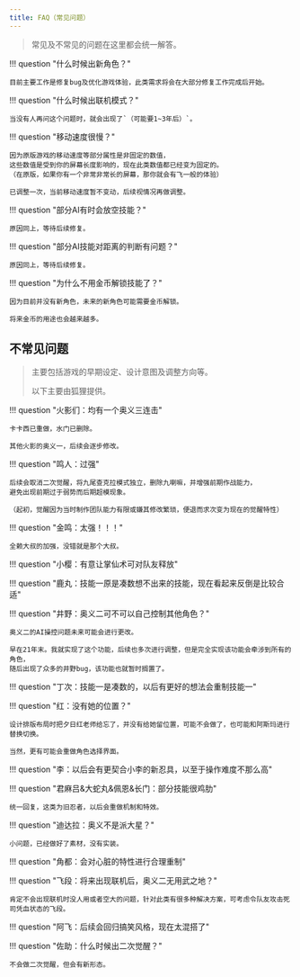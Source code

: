 ```yaml
---
title: FAQ（常见问题）
---
```


> 常见及不常见的问题在这里都会统一解答。

!!! question "什么时候出新角色？"

    目前主要工作是修复bug及优化游戏体验，此类需求将会在大部分修复工作完成后开始。

!!! question "什么时候出联机模式？"

    当没有人再问这个问题时，就会出现了`（可能要1~3年后）`。

!!! question "移动速度很慢？"

    因为原版游戏的移动速度等部分属性是非固定的数值，
    这些数值是受到你的屏幕长度影响的，现在此类数值都已经变为固定的。
    （在原版，如果你有一个非常非常长的屏幕，那你就会有飞一般的体验）

    已调整一次，当前移动速度暂不变动，后续视情况再做调整。

!!! question "部分AI有时会放空技能？"

    原因同上，等待后续修复。

!!! question "部分AI技能对距离的判断有问题？"

    原因同上，等待后续修复。

!!! question "为什么不用金币解锁技能了？"

    因为目前并没有新角色，未来的新角色可能需要金币解锁。

    将来金币的用途也会越来越多。

## 不常见问题

> 主要包括游戏的早期设定、设计意图及调整方向等。
>
> 以下主要由狐狸提供。

!!! question "火影们：均有一个奥义三连击"

    卡卡西已重做，水门已删除。

    其他火影的奥义一，后续会逐步修改。

!!! question "鸣人：过强"

    后续会取消二次觉醒，将九尾查克拉模式独立，删除九喇嘛，并增强前期作战能力，
    避免出现前期过于弱势而后期超模现象。

    （起初，觉醒因为当时制作团队能力有限或嫌其修改繁琐，便退而求次变为现在的觉醒特性）

!!! question "金鸣：太强！！！"

    全赖大叔的加强，没错就是那个大叔。

!!! question "小樱：有意让掌仙术可对队友释放"

!!! question "鹿丸：技能一原是凑数想不出来的技能，现在看起来反倒是比较合适"

!!! question "井野：奥义二可不可以自己控制其他角色？"

    奥义二的AI操控问题未来可能会进行更改。

    早在21年末。我就实现了这个功能，后续也多次进行调整，但是完全实现该功能会牵涉到所有的角色，
    随后出现了众多的井野bug，该功能也就暂时搁置了。

!!! question "丁次：技能一是凑数的，以后有更好的想法会重制技能一"

!!! question "红：没有她的位置？"

    设计排版布局时把夕日红老师给忘了，并没有给她留位置，可能不会做了，也可能和阿斯玛进行替换切换。

    当然，更有可能会重做角色选择界面。

!!! question "李：以后会有更契合小李的新忍具，以至于操作难度不那么高"

!!! question "君麻吕&大蛇丸&佩恩&长门：部分技能很鸡肋"

    统一回复，这类为旧忍者，以后会重做机制和特效。

!!! question "迪达拉：奥义不是派大星？"

    小问题，已经做好了素材，没有实装。

!!! question "角都：会对心脏的特性进行合理重制"

!!! question "飞段：将来出现联机后，奥义二无用武之地？"

    肯定不会出现联机时没人用或者空大的问题，针对此类有很多种解决方案，可考虑令队友攻击死司凭血状态的飞段。

!!! question "阿飞：后续会回归搞笑风格，现在太混搭了"

!!! question "佐助：什么时候出二次觉醒？"

    不会做二次觉醒，但会有新形态。
